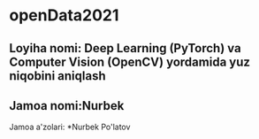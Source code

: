 # openData2021
## Loyiha nomi: Deep Learning (PyTorch) va Computer Vision (OpenCV) yordamida yuz niqobini aniqlash

## Jamoa nomi:Nurbek

Jamoa a'zolari:
    *Nurbek Po'latov
